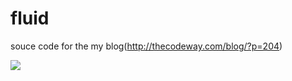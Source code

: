 fluid
=====

souce code for the my blog(http://thecodeway.com/blog/?p=204)

<img src="http://thecodeway.com/blog/wp-content/uploads/2014/08/sph_45.jpg"></img>
